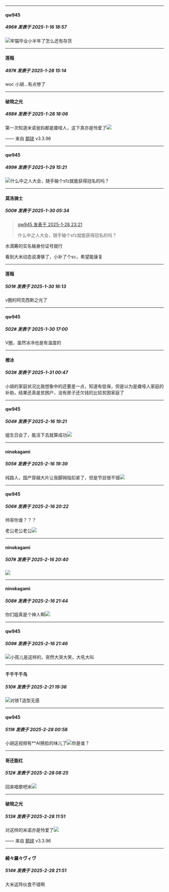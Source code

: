 ﻿
*****

####  qw945  
##### 496#       发表于 2025-1-16 18:57

<img src="https://static.saraba1st.com/image/smiley/face2017/067.png" referrerpolicy="no-referrer">牢猫毕业小半年了怎么还有存货

*****

####  莲稲  
##### 497#       发表于 2025-1-28 15:14

woc 小胡...有点惨了


*****

####  破晓之光  
##### 498#       发表于 2025-1-28 18:06

第一次知道米诺爸妈都是聋哑人，这下真亦是怜爱了<img src="https://static.saraba1st.com/image/smiley/face2017/136.png" referrerpolicy="no-referrer">

—— 来自 [鹅球](https://www.pgyer.com/GcUxKd4w) v3.3.96


*****

####  qw945  
##### 499#       发表于 2025-1-29 15:21

<img src="https://static.saraba1st.com/image/smiley/face2017/112.png" referrerpolicy="no-referrer">什么中之人大会，随手输个sfz就能获得冠名的吗？


*****

####  莫洛骑士  
##### 500#       发表于 2025-1-30 05:34

<blockquote><a href="httphttps://bbs.saraba1st.com/2b/forum.php?mod=redirect&amp;goto=findpost&amp;pid=67304330&amp;ptid=2168698" target="_blank">qw945 发表于 2025-1-28 23:21</a>

什么中之人大会，随手输个sfz就能获得冠名的吗？</blockquote>
水滴筹的实名输身份证号就行

看到大米动态说凑够了，小补了个sc，希望能康复


*****

####  莲稲  
##### 501#       发表于 2025-1-30 16:13

v圈的阿克西斯之光了


*****

####  qw945  
##### 502#       发表于 2025-1-30 17:00

V圈，虽然冰冷也是有温度的


*****

####  橙冰  
##### 503#       发表于 2025-1-31 00:47

小胡的家庭状况比我想象中的还要差一点，知道有低保，但是以为是聋哑人家庭的补助，结果还真是贫困户，没有房子还欠钱的比较贫困家庭了

*****

####  qw945  
##### 504#       发表于 2025-2-16 19:21

姐生日会了，能活下去就算成功<img src="https://static.saraba1st.com/image/smiley/face2017/169.gif" referrerpolicy="no-referrer">


*****

####  ninokagami  
##### 505#       发表于 2025-2-16 19:39

纯路人，国产穿越大片让我脚拇指扣紧了，但是节目很不错<img src="https://static.saraba1st.com/image/smiley/face2017/067.png" referrerpolicy="no-referrer">


*****

####  qw945  
##### 506#       发表于 2025-2-16 20:22

帅哥你谁？？？

老公老公老公<img src="https://static.saraba1st.com/image/smiley/face2017/081.png" referrerpolicy="no-referrer">


*****

####  ninokagami  
##### 507#       发表于 2025-2-16 20:40

<img src="https://static.saraba1st.com/image/smiley/face2017/081.png" referrerpolicy="no-referrer">


*****

####  ninokagami  
##### 508#       发表于 2025-2-16 21:44

你们姐真是个神人啊<img src="https://static.saraba1st.com/image/smiley/face2017/067.png" referrerpolicy="no-referrer">


*****

####  qw945  
##### 509#       发表于 2025-2-16 21:46

<img src="https://static.saraba1st.com/image/smiley/face2017/067.png" referrerpolicy="no-referrer">小孩儿是这样的，突然大哭大笑，大吼大叫

*****

####  千千千千鸟  
##### 510#       发表于 2025-2-21 19:36

<img src="https://static.saraba1st.com/image/smiley/face2017/013.png" referrerpolicy="no-referrer">对铁T造型无感

*****

####  qw945  
##### 511#       发表于 2025-2-28 00:58

小胡这视频有**AI换脸的味儿了<img src="https://static.saraba1st.com/image/smiley/face2017/068.png" referrerpolicy="no-referrer">你是谁？


*****

####  哥还能红  
##### 512#       发表于 2025-2-28 08:25

回来唱歌吧米<img src="https://static.saraba1st.com/image/smiley/face2017/138.png" referrerpolicy="no-referrer">


*****

####  破晓之光  
##### 513#       发表于 2025-2-28 11:51

对这样的米诺亦是怜爱了<img src="https://static.saraba1st.com/image/smiley/face2017/033.png" referrerpolicy="no-referrer">

—— 来自 [鹅球](https://www.pgyer.com/GcUxKd4w) v3.3.96


*****

####  綺々羅々ヴィヴ  
##### 514#       发表于 2025-2-28 21:51

大米这阵伙食不错啊

